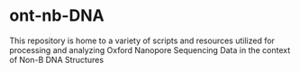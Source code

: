 # ont-nb-DNA
This repository is home to a variety of scripts and resources utilized for processing and analyzing Oxford Nanopore Sequencing Data in the context of Non-B DNA Structures
